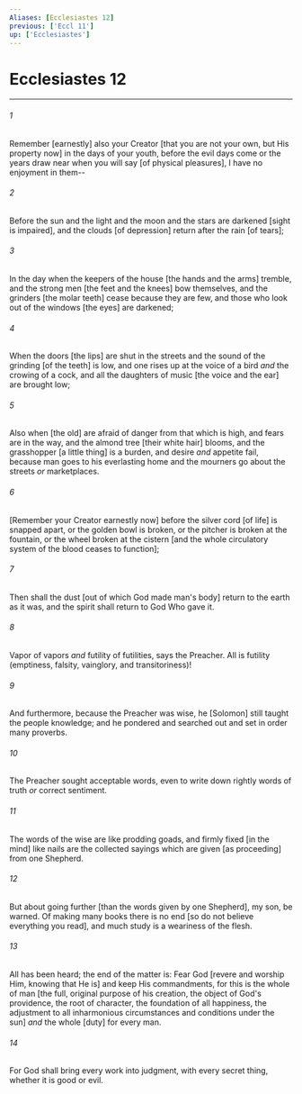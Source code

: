 ```yaml
---
Aliases: [Ecclesiastes 12]
previous: ['Eccl 11']
up: ['Ecclesiastes']
---
```

# Ecclesiastes 12

***














###### 1 






Remember [earnestly] also your Creator [that you are not your own, but His property now] in the days of your youth, before the evil days come or the years draw near when you will say [of physical pleasures], I have no enjoyment in them-- 













###### 2 






Before the sun and the light and the moon and the stars are darkened [sight is impaired], and the clouds [of depression] return after the rain [of tears]; 













###### 3 






In the day when the keepers of the house [the hands and the arms] tremble, and the strong men [the feet and the knees] bow themselves, and the grinders [the molar teeth] cease because they are few, and those who look out of the windows [the eyes] are darkened; 













###### 4 






When the doors [the lips] are shut in the streets and the sound of the grinding [of the teeth] is low, and one rises up at the voice of a bird _and_ the crowing of a cock, and all the daughters of music [the voice and the ear] are brought low; 













###### 5 






Also when [the old] are afraid of danger from that which is high, and fears are in the way, and the almond tree [their white hair] blooms, and the grasshopper [a little thing] is a burden, and desire _and_ appetite fail, because man goes to his everlasting home and the mourners go about the streets _or_ marketplaces. 













###### 6 






[Remember your Creator earnestly now] before the silver cord [of life] is snapped apart, or the golden bowl is broken, or the pitcher is broken at the fountain, or the wheel broken at the cistern [and the whole circulatory system of the blood ceases to function]; 













###### 7 






Then shall the dust [out of which God made man's body] return to the earth as it was, and the spirit shall return to God Who gave it. 













###### 8 






Vapor of vapors _and_ futility of futilities, says the Preacher. All is futility (emptiness, falsity, vainglory, and transitoriness)! 













###### 9 






And furthermore, because the Preacher was wise, he [Solomon] still taught the people knowledge; and he pondered and searched out and set in order many proverbs. 













###### 10 






The Preacher sought acceptable words, even to write down rightly words of truth _or_ correct sentiment. 













###### 11 






The words of the wise are like prodding goads, and firmly fixed [in the mind] like nails are the collected sayings which are given [as proceeding] from one Shepherd. 













###### 12 






But about going further [than the words given by one Shepherd], my son, be warned. Of making many books there is no end [so do not believe everything you read], and much study is a weariness of the flesh. 













###### 13 






All has been heard; the end of the matter is: Fear God [revere and worship Him, knowing that He is] and keep His commandments, for this is the whole of man [the full, original purpose of his creation, the object of God's providence, the root of character, the foundation of all happiness, the adjustment to all inharmonious circumstances and conditions under the sun] _and_ the whole [duty] for every man. 













###### 14 






For God shall bring every work into judgment, with every secret thing, whether it is good or evil.
